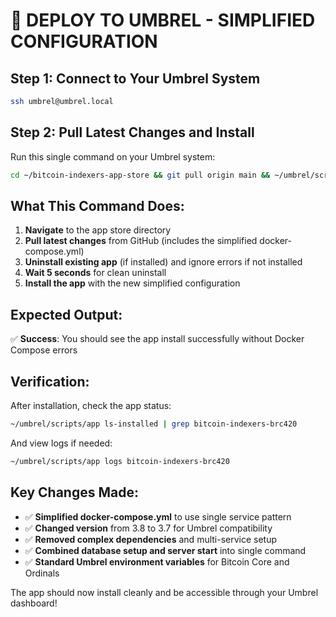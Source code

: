 # 🚀 DEPLOY TO UMBREL - SIMPLIFIED CONFIGURATION

## Step 1: Connect to Your Umbrel System

```bash
ssh umbrel@umbrel.local
```

## Step 2: Pull Latest Changes and Install

Run this single command on your Umbrel system:

```bash
cd ~/bitcoin-indexers-app-store && git pull origin main && ~/umbrel/scripts/app uninstall bitcoin-indexers-brc420 2>/dev/null; sleep 5 && ~/umbrel/scripts/app install bitcoin-indexers-brc420
```

## What This Command Does:

1. **Navigate** to the app store directory
2. **Pull latest changes** from GitHub (includes the simplified docker-compose.yml)
3. **Uninstall existing app** (if installed) and ignore errors if not installed
4. **Wait 5 seconds** for clean uninstall
5. **Install the app** with the new simplified configuration

## Expected Output:

✅ **Success**: You should see the app install successfully without Docker Compose errors

## Verification:

After installation, check the app status:

```bash
~/umbrel/scripts/app ls-installed | grep bitcoin-indexers-brc420
```

And view logs if needed:

```bash
~/umbrel/scripts/app logs bitcoin-indexers-brc420
```

## Key Changes Made:

- ✅ **Simplified docker-compose.yml** to use single service pattern
- ✅ **Changed version** from 3.8 to 3.7 for Umbrel compatibility  
- ✅ **Removed complex dependencies** and multi-service setup
- ✅ **Combined database setup and server start** into single command
- ✅ **Standard Umbrel environment variables** for Bitcoin Core and Ordinals

The app should now install cleanly and be accessible through your Umbrel dashboard!
